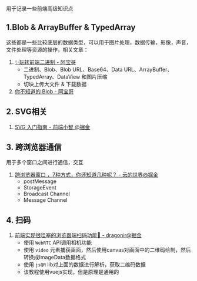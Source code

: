 用于记录一些前端高级知识点

## 1.Blob & ArrayBuffer & TypedArray

这些都是一些比较底层的数据类型，可以用于图片处理，数据传输，影像，声音，文件处理等资源的操作，相关文章：

1. [✨玩转前端二进制 - 阿宝哥](https://juejin.im/post/6846687590783909902)
   - 二进制、Blob、Blob URL、Base64、Data URL、ArrayBuffer、TypedArray、DataView 和图片压缩
   - 切块上传大文件 & 下载数据
2. [你不知道的 Blob - 阿宝哥](https://juejin.im/post/6844904178725158926)



## 2. SVG相关

1. [SVG 入门指南 - 前端小智 @掘金](https://juejin.cn/post/6844904017273815048)



## 3. 跨浏览器通信

用于多个窗口之间进行通信，交互

1. [跨浏览器窗口 ，7种方式，你还知道几种呢？ - 云的世界@掘金](https://juejin.cn/post/7002012595200720927)
   - postMessage
   - StorageEvent
   - Broadcast Channel
   - Message Channel



## 4. 扫码

1. [前端实现很哇塞的浏览器端扫码功能🌟 - dragonir@掘金](https://juejin.cn/post/7018722520345870350)
   - 使用 `WebRTC` API调用相机功能
   - 使用 `video` 元素捕获画面，然后使用canvas对画面中的二维码绘制，然后转换成ImageData数据格式
   - 使用 `jsQR` lib对上面的数据进行解析，获取二维码数据
   - 该教程使用vuejs实现，但是原理是通用的
